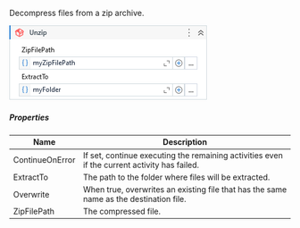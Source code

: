 Decompress files from a zip archive.

![](../img/activities/Unzip.png)

##### Properties

|Name           |Description                                                                                 |
|---------------|--------------------------------------------------------------------------------------------|
|ContinueOnError|If set, continue executing the remaining activities even if the current activity has failed.|
|ExtractTo      |The path to the folder where files will be extracted.                                       |
|Overwrite      |When true, overwrites an existing file that has the same name as the destination file.      |
|ZipFilePath    |The compressed file.                                                                        |

